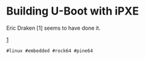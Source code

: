 # Building U-Boot with iPXE

Eric Draken [1] seems to have done it.

[1](https://ericdraken.com/embedded-linux)

    #linux #embedded #rock64 #pine64
